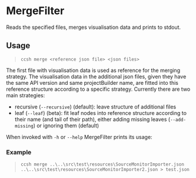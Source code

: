 # MergeFilter

Reads the specified files, merges visualisation data and prints to stdout.

## Usage

 > `ccsh merge <reference json file> <json files>`

The first file with visualisation data is used as reference for the merging strategy. The visualisation data in the additional
json files, given they have the same API version and same projectBuilder name, are fitted into this reference structure according to a
specific strategy. Currently there are two main strategies:
- recursive (`--recursive`) (default): leave structure of additional files
- leaf (`--leaf`) (beta):  fit leaf nodes into reference structure according to their name (and tail of their path), 
either adding missing leaves (`--add-missing`) or ignoring them (default)

When invoked with `-h` or `--help` MergeFilter prints its usage:

 ### Example
 
 > `ccsh merge ..\..\src\test\resources\SourceMonitorImporter.json ..\..\src\test\resources\SourceMonitorImporter2.json > test.json`

